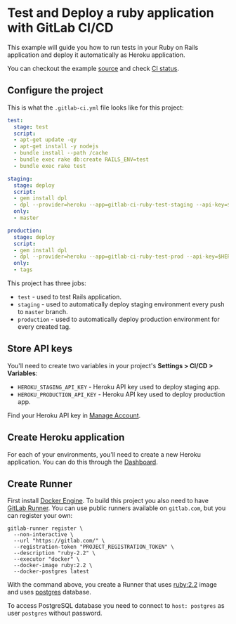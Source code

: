 # Test and Deploy a ruby application with GitLab CI/CD

This example will guide you how to run tests in your Ruby on Rails application and deploy it automatically as Heroku application.

You can checkout the example [source](https://gitlab.com/ayufan/ruby-getting-started) and check [CI status](https://gitlab.com/ayufan/ruby-getting-started/builds?scope=all).

## Configure the project

This is what the `.gitlab-ci.yml` file looks like for this project:

```yaml
test:
  stage: test
  script:
  - apt-get update -qy
  - apt-get install -y nodejs
  - bundle install --path /cache
  - bundle exec rake db:create RAILS_ENV=test
  - bundle exec rake test

staging:
  stage: deploy
  script:
  - gem install dpl
  - dpl --provider=heroku --app=gitlab-ci-ruby-test-staging --api-key=$HEROKU_STAGING_API_KEY
  only:
  - master

production:
  stage: deploy
  script:
  - gem install dpl
  - dpl --provider=heroku --app=gitlab-ci-ruby-test-prod --api-key=$HEROKU_PRODUCTION_API_KEY
  only:
  - tags
```

This project has three jobs:

- `test` - used to test Rails application.
- `staging` - used to automatically deploy staging environment every push to `master` branch.
- `production` - used to automatically deploy production environment for every created tag.

## Store API keys

You'll need to create two variables in your project's **Settings > CI/CD > Variables**:

- `HEROKU_STAGING_API_KEY` - Heroku API key used to deploy staging app.
- `HEROKU_PRODUCTION_API_KEY` - Heroku API key used to deploy production app.

Find your Heroku API key in [Manage Account](https://dashboard.heroku.com/account).

## Create Heroku application

For each of your environments, you'll need to create a new Heroku application.
You can do this through the [Dashboard](https://dashboard.heroku.com/).

## Create Runner

First install [Docker Engine](https://docs.docker.com/installation/).
To build this project you also need to have [GitLab Runner](https://about.gitlab.com/gitlab-ci/#gitlab-runner).
You can use public runners available on `gitlab.com`, but you can register your own:

```
gitlab-runner register \
  --non-interactive \
  --url "https://gitlab.com/" \
  --registration-token "PROJECT_REGISTRATION_TOKEN" \
  --description "ruby-2.2" \
  --executor "docker" \
  --docker-image ruby:2.2 \
  --docker-postgres latest
```

With the command above, you create a Runner that uses [ruby:2.2](https://hub.docker.com/r/_/ruby/) image and uses [postgres](https://hub.docker.com/r/_/postgres/) database.

To access PostgreSQL database you need to connect to `host: postgres` as user `postgres` without password.
